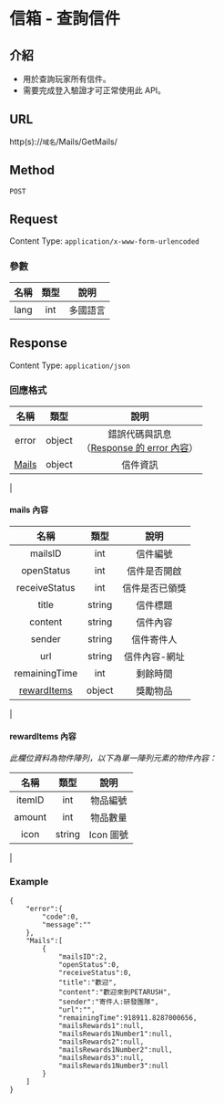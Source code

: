 # 信箱 - 查詢信件

## 介紹

- 用於查詢玩家所有信件。
- 需要完成登入驗證才可正常使用此 API。

## URL

http(s)://`域名`/Mails/GetMails/

## Method

`POST`

## Request

Content Type: `application/x-www-form-urlencoded`

### 參數
| 名稱 | 類型 | 說明 |
|:-:|:-:|:-:|
| lang | int | 多國語言 |
## Response

Content Type: `application/json`

### 回應格式

| 名稱 | 類型 | 說明 |
|:-:|:-:|:-:|
| error | object | 錯誤代碼與訊息<br>（[Response 的 error 內容](../response.md#error)） |
| [Mails](#mails) | object | 信件資訊 |
|

#### <span id="mails">mails 內容</span>

| 名稱 | 類型 | 說明 |
|:-:|:-:|:-:|
| mailsID | int | 信件編號 |
| openStatus | int | 信件是否開啟 |
| receiveStatus | int |信件是否已領獎 |
| title | string | 信件標題 |
| content | string | 信件內容 |
| sender | string | 信件寄件人 |
| url | string | 信件內容-網址 |
| remainingTime | int | 剩餘時間 |
| [rewardItems](#rewardItems) | object| 獎勵物品|
|

#### <span id="rewardItems">rewardItems 內容</span>

_此欄位資料為物件陣列，以下為單一陣列元素的物件內容：_

| 名稱 | 類型 | 說明 |
|:-:|:-:|:-:|
| itemID | int | 物品編號 |
| amount | int | 物品數量 |
| icon | string | Icon 圖號 |
|
### Example

	{
	    "error":{
	        "code":0,
	        "message":""
	    },
	    "Mails":[
	        {
	            "mailsID":2,
	            "openStatus":0,
	            "receiveStatus":0,
	            "title":"歡迎",
	            "content":"歡迎來到PETARUSH",
	            "sender":"寄件人:研發團隊",
	            "url":"",
	            "remainingTime":918911.8287000656,
	            "mailsRewards1":null,
	            "mailsRewards1Number1":null,
	            "mailsRewards2":null,
	            "mailsRewards1Number2":null,
	            "mailsRewards3":null,
	            "mailsRewards1Number3":null
	        }
	    ]
	}